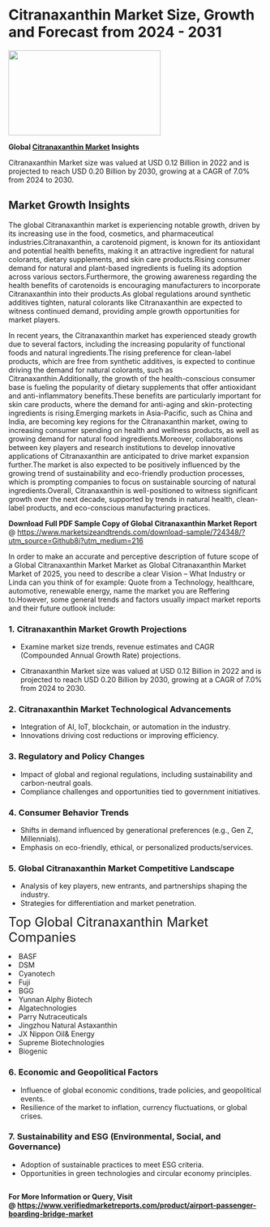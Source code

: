 <H1>Citranaxanthin Market Size, Growth and Forecast from 2024 - 2031</H1><img class="aligncenter size-medium wp-image-584254" src="https://thirdeyenews.in/wp-content/uploads/2024/09/Global-Market-Research-300x168.jpeg" alt="" width="300" height="168" /><p><strong>Global&nbsp;<a href="https://www.marketsizeandtrends.com/download-sample/724348/?utm_source=Github8j?utm_medium=216">Citranaxanthin Market</a> Insights</strong></p><p>Citranaxanthin Market size was valued at USD 0.12 Billion in 2022 and is projected to reach USD 0.20 Billion by 2030, growing at a CAGR of 7.0% from 2024 to 2030.</p><p><h2>Market Growth Insights</h2> <p>The global Citranaxanthin market is experiencing notable growth, driven by its increasing use in the food, cosmetics, and pharmaceutical industries.Citranaxanthin, a carotenoid pigment, is known for its antioxidant and potential health benefits, making it an attractive ingredient for natural colorants, dietary supplements, and skin care products.Rising consumer demand for natural and plant-based ingredients is fueling its adoption across various sectors.Furthermore, the growing awareness regarding the health benefits of carotenoids is encouraging manufacturers to incorporate Citranaxanthin into their products.As global regulations around synthetic additives tighten, natural colorants like Citranaxanthin are expected to witness continued demand, providing ample growth opportunities for market players.</p> <p>In recent years, the Citranaxanthin market has experienced steady growth due to several factors, including the increasing popularity of functional foods and natural ingredients.The rising preference for clean-label products, which are free from synthetic additives, is expected to continue driving the demand for natural colorants, such as Citranaxanthin.Additionally, the growth of the health-conscious consumer base is fueling the popularity of dietary supplements that offer antioxidant and anti-inflammatory benefits.These benefits are particularly important for skin care products, where the demand for anti-aging and skin-protecting ingredients is rising.Emerging markets in Asia-Pacific, such as China and India, are becoming key regions for the Citranaxanthin market, owing to increasing consumer spending on health and wellness products, as well as growing demand for natural food ingredients.Moreover, collaborations between key players and research institutions to develop innovative applications of Citranaxanthin are anticipated to drive market expansion further.The market is also expected to be positively influenced by the growing trend of sustainability and eco-friendly production processes, which is prompting companies to focus on sustainable sourcing of natural ingredients.Overall, Citranaxanthin is well-positioned to witness significant growth over the next decade, supported by trends in natural health, clean-label products, and eco-conscious manufacturing practices.</p> <p><span class=""><strong>Download Full PDF Sample Copy of Global Citranaxanthin Market Report</strong> @ <a href="https://www.marketsizeandtrends.com/download-sample/724348/?utm_source=Github8j?utm_medium=216" target="_blank">https://www.marketsizeandtrends.com/download-sample/724348/?utm_source=Github8j?utm_medium=216</a></span></p><p>In order to make an accurate and perceptive description of future scope of a Global&nbsp;Citranaxanthin Market Market as Global&nbsp;Citranaxanthin Market Market of 2025, you need to describe a clear Vision &ndash; What Industry or Linda can you think of for example: Quote from a Technology, healthcare, automotive, renewable energy, name the market you are Reffering to.However, some general trends and factors usually impact market reports and their future outlook include:</p><h3>1.&nbsp;<strong>Citranaxanthin Market Growth Projections</strong></h3><ul><li>Examine market size trends, revenue estimates and CAGR (Compounded Annual Growth Rate) projections.</li><li><p>Citranaxanthin Market size was valued at USD 0.12 Billion in 2022 and is projected to reach USD 0.20 Billion by 2030, growing at a CAGR of 7.0% from 2024 to 2030.</p></li></ul><h3>2.&nbsp;<strong>Citranaxanthin Market Technological Advancements</strong></h3><ul><li>Integration of AI, IoT, blockchain, or automation in the industry.</li><li>Innovations driving cost reductions or improving efficiency.</li></ul><h3>3.&nbsp;<strong>Regulatory and Policy Changes</strong></h3><ul><li>Impact of global and regional regulations, including sustainability and carbon-neutral goals.</li><li>Compliance challenges and opportunities tied to government initiatives.</li></ul><h3>4.&nbsp;<strong>Consumer Behavior Trends</strong></h3><ul><li>Shifts in demand influenced by generational preferences (e.g., Gen Z, Millennials).</li><li>Emphasis on eco-friendly, ethical, or personalized products/services.</li></ul><h3>5.&nbsp;<strong>Global Citranaxanthin Market Competitive Landscape</strong></h3><ul><li>Analysis of key players, new entrants, and partnerships shaping the industry.</li><li>Strategies for differentiation and market penetration.</li></ul><p data-pm-slice="1 1 []"><span style="color: inherit; font-family: inherit; font-size: 25px;">Top Global Citranaxanthin Market Companies</span></p><div class="" data-test-id=""><p><li>BASF</li><li> DSM</li><li> Cyanotech</li><li> Fuji</li><li> BGG</li><li> Yunnan Alphy Biotech</li><li> Algatechnologies</li><li> Parry Nutraceuticals</li><li> Jingzhou Natural Astaxanthin</li><li> JX Nippon Oil& Energy</li><li> Supreme Biotechnologies</li><li> Biogenic</li></p></div><h3>6.&nbsp;<strong>Economic and Geopolitical Factors</strong></h3><ul><li>Influence of global economic conditions, trade policies, and geopolitical events.</li><li>Resilience of the market to inflation, currency fluctuations, or global crises.</li></ul><h3>7.&nbsp;<strong>Sustainability and ESG (Environmental, Social, and Governance)</strong></h3><ul><li>Adoption of sustainable practices to meet ESG criteria.</li><li>Opportunities in green technologies and circular economy principles.</li></ul><h2><strong style="font-size: 14px;">For More Information or Query, Visit @&nbsp;</strong><a style="background-color: #ffffff; font-size: 14px;" href="https://www.marketsizeandtrends.com/report/citranaxanthin-market/" target="_blank">https://www.verifiedmarketreports.com/product/airport-passenger-boarding-bridge-market</a></h2>
